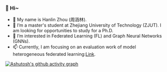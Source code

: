 ### 👋 Hi~
- 🔭 My name is Hanlin Zhou (周涵林).
- 🌱 I’m a master's student at Zhejiang University of Technology (ZJUT). I am looking for opportunities to study for a Ph.D.
- 👯 I’m interested in Federated Learning (FL) and Graph Neural Networks (GNNs).
- 📫 Currently, I am focusing on an evaluation work of model heterogeneous federated learning:[Link](https://github.com/zza234s/MHFL).
  
[![Ashutosh's github activity graph](https://github-readme-activity-graph.vercel.app/graph?username=zza234s&theme=vue)](https://github.com/ashutosh00710/github-readme-activity-graph)

